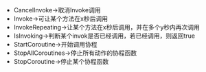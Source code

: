 - CancelInvoke->取消Invoke调用
- Invoke->可让某个方法在x秒后调用
- InvokeRepeating->让某个方法在x秒后调用，并在多个y秒内再次调用
- IsInvoking->判断某个invok是否已经调用，若已经调用，则返回true
- StartCoroutine->开始调用协程
- StopAllCoroutines->停止所有动作的协程函数
- StopCoroutine->停止某个协程函数
